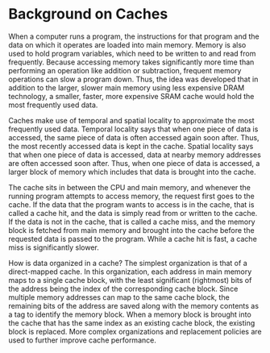 # Background on Caches

When a computer runs a program, the instructions for that program and the data on which it operates are loaded into main memory. Memory is also used to hold program variables, which need to be written to and read from frequently. Because accessing memory takes significantly more time than performing an operation like addition or subtraction, frequent memory operations can slow a program down. Thus, the idea was developed that in addition to the larger, slower main memory using less expensive DRAM technology, a smaller, faster, more expensive SRAM cache would hold the most frequently used data.

Caches make use of temporal and spatial locality to approximate the most frequently used data. Temporal locality says that when one piece of data is accessed, the same piece of data is often accessed again soon after. Thus, the most recently accessed data is kept in the cache. Spatial locality says that when one piece of data is accessed, data at nearby memory addresses are often accessed soon after. Thus, when one piece of data is accessed, a larger block of memory which includes that data is brought into the cache.

The cache sits in between the CPU and main memory, and whenever the running program attempts to access memory, the request first goes to the cache. If the data that the program wants to access is in the cache, that is called a cache hit, and the data is simply read from or written to the cache. If the data is not in the cache, that is called a cache miss, and the memory block is fetched from main memory and brought into the cache before the requested data is passed to the program. While a cache hit is fast, a cache miss is significantly slower.

How is data organized in a cache? The simplest organization is that of a direct-mapped cache. In this organization, each address in main memory maps to a single cache block, with the least significant (rightmost) bits of the address being the index of the corresponding cache block. Since multiple memory addresses can map to the same cache block, the remaining bits of the address are saved along with the memory contents as a tag to identify the memory block. When a memory block is brought into the cache that has the same index as an existing cache block, the existing block is replaced. More complex organizations and replacement policies are used to further improve cache performance.
